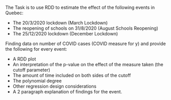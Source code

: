 The Task is to use RDD to estimate the effect of the following events in Quebec:

- The 20/3/2020 lockdown (March Lockdown)
- The reopening of schools on 31/8/2020 (August Schools Reopening)
- The 25/12/2020 lockdown (December Lockdown)

Finding data on number of COVID cases (COVID measure for y) and provide the following for every event:
- A RDD plot
- An interpretation of the p-value on the effect of the measure taken (the cutoff parameter)
- The amount of time included on both sides of the cutoff
- The polynomial degree 
- Other regression design considerations
- A 2 paragraph explanation of findings for the event.
